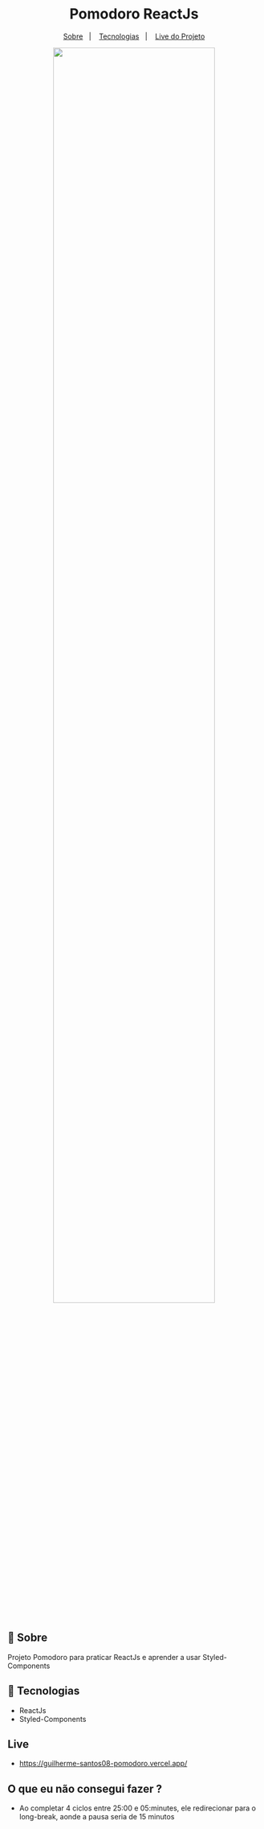 <h1 align="center">Pomodoro ReactJs</h1>

<p align="center">
  <a href="#-sobre">Sobre</a>&nbsp;&nbsp;&nbsp;|&nbsp;&nbsp;&nbsp;
  <a href="#-tecnologias">Tecnologias</a>&nbsp;&nbsp;&nbsp;|&nbsp;&nbsp;&nbsp;
  <a href="#-live">Live do Projeto</a>
</p>

<p align="center">
<img src="https://i.imgur.com/kvgsFYS.gif" width="80%"/>
</p>

## 📖 Sobre
Projeto Pomodoro para praticar ReactJs e aprender a usar Styled-Components

## 🚀 Tecnologias
* ReactJs
* Styled-Components

## Live
* https://guilherme-santos08-pomodoro.vercel.app/

## O que eu não consegui fazer ?
 - Ao completar 4 ciclos entre 25:00 e 05:minutes, ele redirecionar para o long-break, aonde a pausa seria de 15 minutos
